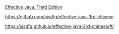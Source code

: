
[Effective Java, Third Edition](https://www.jianshu.com/c/ce8cf0e13b23)

https://github.com/sjsdfg/effective-java-3rd-chinese

https://sjsdfg.github.io/effective-java-3rd-chinese/#/
